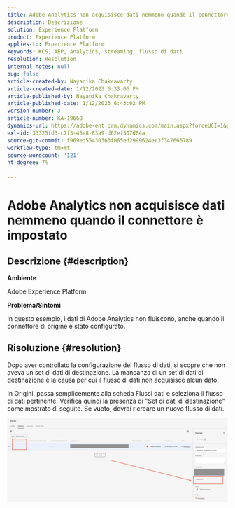 ```yaml
---
title: Adobe Analytics non acquisisce dati nemmeno quando il connettore è impostato
description: Descrizione
solution: Experience Platform
product: Experience Platform
applies-to: Experience Platform
keywords: KCS, AEP, Analytics, streaming, flusso di dati
resolution: Resolution
internal-notes: null
bug: false
article-created-by: Nayanika Chakravarty
article-created-date: 1/12/2023 6:33:06 PM
article-published-by: Nayanika Chakravarty
article-published-date: 1/12/2023 6:43:02 PM
version-number: 3
article-number: KA-19668
dynamics-url: https://adobe-ent.crm.dynamics.com/main.aspx?forceUCI=1&pagetype=entityrecord&etn=knowledgearticle&id=4f0d8b8b-a792-ed11-aad1-6045bd006c82
exl-id: 33325fd3-c7f3-43e8-83a9-d62ef507d64a
source-git-commit: f969ed55430363f065ed2999624ee3f347666789
workflow-type: tm+mt
source-wordcount: '121'
ht-degree: 7%

---
```


# Adobe Analytics non acquisisce dati nemmeno quando il connettore è impostato

## Descrizione {#description}


<b>Ambiente</b>

Adobe Experience Platform

<b>Problema/Sintomi</b>

In questo esempio, i dati di Adobe Analytics non fluiscono, anche quando il connettore di origine è stato configurato.


## Risoluzione {#resolution}


Dopo aver controllato la configurazione del flusso di dati, si scopre che non aveva un set di dati di destinazione. La mancanza di un set di dati di destinazione è la causa per cui il flusso di dati non acquisisce alcun dato.

In Origini, passa semplicemente alla scheda Flussi dati e seleziona il flusso di dati pertinente. Verifica quindi la presenza di &quot;Set di dati di destinazione&quot; come mostrato di seguito. Se vuoto, dovrai ricreare un nuovo flusso di dati.

![](assets/6dcf5ee4-5adb-ec11-a7b6-0022480b01c6.png)
